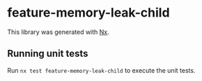 # feature-memory-leak-child

This library was generated with [Nx](https://nx.dev).

## Running unit tests

Run `nx test feature-memory-leak-child` to execute the unit tests.
